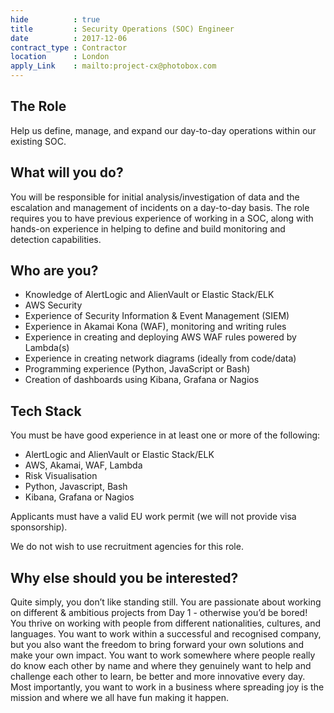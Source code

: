 ```yaml
---
hide          : true
title         : Security Operations (SOC) Engineer
date          : 2017-12-06
contract_type : Contractor
location      : London
apply_Link    : mailto:project-cx@photobox.com
---
```


## The Role

Help us define, manage, and expand our day-to-day operations within our existing SOC.

## What will you do?

You will be responsible for initial analysis/investigation of data and the escalation and management of incidents on a day-to-day basis.
The role requires you to have previous experience of working in a SOC, along with hands-on experience in helping to define and build monitoring and detection capabilities.

## Who are you?

- Knowledge of AlertLogic and AlienVault or Elastic Stack/ELK
- AWS Security
- Experience of Security Information & Event Management (SIEM)
- Experience in Akamai Kona (WAF), monitoring and writing rules
- Experience in creating and deploying AWS WAF rules powered by Lambda(s)
- Experience in creating network diagrams (ideally from code/data)
- Programming experience (Python, JavaScript or Bash)
- Creation of dashboards using Kibana, Grafana or Nagios

## Tech Stack

You must be have good experience in at least one or more of the following:

- AlertLogic and AlienVault or Elastic Stack/ELK
- AWS, Akamai, WAF, Lambda
- Risk Visualisation
- Python, Javascript, Bash
- Kibana, Grafana or Nagios

Applicants must have a valid EU work permit (we will not provide visa sponsorship).

We do not wish to use recruitment agencies for this role.

## Why else should you be interested?

Quite simply, you don’t like standing still. You are passionate about working on different & ambitious projects from Day 1 - otherwise you’d be bored! You thrive on working with people from different nationalities, cultures, and languages. You want to work within a successful and recognised company, but you also want the freedom to bring forward your own solutions and make your own impact. You want to work somewhere where people really do know each other by name and where they genuinely want to help and challenge each other to learn, be better and more innovative every day. Most importantly, you want to work in a business where spreading joy is the mission and where we all have fun making it happen.